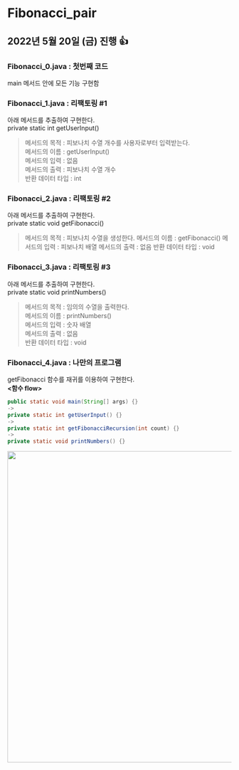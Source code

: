 # Fibonacci_pair
## 2022년 5월 20일 (금) 진행  :+1:

### Fibonacci_0.java : 첫번째 코드  
main 메서드 안에 모든 기능 구현함 
### Fibonacci_1.java : 리팩토링 #1
아래 메서드를 추출하여 구현한다.  
private static int getUserInput()
> 메서드의 목적 : 피보나치 수열 개수를 사용자로부터 입력받는다.  
메서드의 이름 : getUserInput()  
메서드의 입력 : 없음  
메서드의 출력 : 피보나치 수열 개수  
반환 데이터 타입 : int

### Fibonacci_2.java : 리팩토링 #2
아래 메서드를 추출하여 구현한다.  
private static void getFibonacci()
> 메서드의 목적 : 피보나치 수열을 생성한다.
메서드의 이름 : getFibonacci()
메서드의 입력 : 피보나치 배열
메서드의 출력 : 없음
반환 데이터 타입 : void

### Fibonacci_3.java : 리팩토링 #3
아래 메서드를 추출하여 구현한다.  
private static void printNumbers()
> 메서드의 목적 : 임의의 수열을 출력한다.  
메서드의 이름 : printNumbers()  
메서드의 입력 : 숫자 배열  
메서드의 출력 : 없음  
반환 데이터 타입 : void

### Fibonacci_4.java : 나만의 프로그램
getFibonacci 함수를 재귀를 이용하여 구현한다.  
**<함수 flow>**  
``` java
public static void main(String[] args) {}  
->  
private static int getUserInput() {}  
->  
private static int getFibonacciRecursion(int count) {}    
->  
private static void printNumbers() {}  
```
<!--![이미지](https://mblogthumb-phinf.pstatic.net/MjAxNzA2MjVfMTQ1/MDAxNDk4MzY5OTMxMjU5.b7T4_iUcVVnDaIxeA9QC6HcIdkipcEd12L_zUHPXwaog.ugJUmnxQvsQFuAEvDqDq6rFjJx07ckLSSaM2dOEvgtYg.PNG.archslave/1.png?type=w800)-->


<img src="https://mblogthumb-phinf.pstatic.net/MjAxNzA2MjVfMTQ1/MDAxNDk4MzY5OTMxMjU5.b7T4_iUcVVnDaIxeA9QC6HcIdkipcEd12L_zUHPXwaog.ugJUmnxQvsQFuAEvDqDq6rFjJx07ckLSSaM2dOEvgtYg.PNG.archslave/1.png?type=w800" width = "700">
